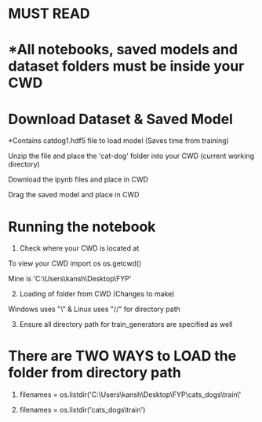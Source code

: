 # MUST READ #

# *All notebooks, saved models and dataset folders must be inside your CWD

# Download Dataset & Saved Model


*Contains catdog1.hdf5 file to load model (Saves time from training)

Unzip the file and place the 'cat-dog' folder into your CWD (current working directory) 

Download the ipynb files and place in CWD

Drag the saved model and place in CWD 

# Running the notebook 
1. Check where your CWD is located at

To view your CWD import os os.getcwd()

Mine is 'C:\Users\kansh\Desktop\FYP'

2. Loading of folder from CWD (Changes to make)

Windows uses "\\" & Linux uses "//" for directory path

3. Ensure all directory path for train_generators are specified as well

# There are TWO WAYS to LOAD the folder from directory path
1. filenames = os.listdir('C:\\Users\\kansh\\Desktop\\FYP\\cats_dogs\\train\\'

2. filenames = os.listdir('cats_dogs\\train')

